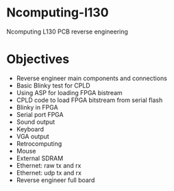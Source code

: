 # Ncomputing-l130
Ncomputing L130 PCB reverse engineering

# Objectives

- Reverse engineer main components and connections
- Basic Blinky test for CPLD
- Using ASP for loading FPGA bistream
- CPLD code to load FPGA bitstream from serial flash
- Blinky in FPGA
- Serial port FPGA
- Sound output
- Keyboard 
- VGA output
- Retrocomputing
- Mouse
- External SDRAM
- Ethernet: raw tx and rx
- Ethernet: udp tx and rx
- Reverse engineer full board